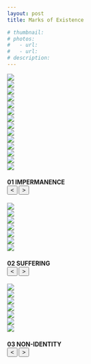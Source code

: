 ```yaml
---
layout: post
title: Marks of Existence

# thumbnail:
# photos: 
#   - url: 
#   - url: 
# description:
---
```


<div class="siema01">
  <div><img src="{{ site.baseurl }}/assets/photos/marks-of-existence/impermanence00.jpg"></div>
  <div><img src="{{ site.baseurl }}/assets/photos/marks-of-existence/impermanence01.jpg"></div>
  <div><img src="{{ site.baseurl }}/assets/photos/marks-of-existence/impermanence02.jpg"></div>
  <div><img src="{{ site.baseurl }}/assets/photos/marks-of-existence/impermanence03.jpg"></div>
  <div><img src="{{ site.baseurl }}/assets/photos/marks-of-existence/impermanence04.jpg"></div>
  <div><img src="{{ site.baseurl }}/assets/photos/marks-of-existence/impermanence05.jpg"></div>
  <div><img src="{{ site.baseurl }}/assets/photos/marks-of-existence/impermanence06.jpg"></div>
  <div><img src="{{ site.baseurl }}/assets/photos/marks-of-existence/impermanence07.jpg"></div>
  <div><img src="{{ site.baseurl }}/assets/photos/marks-of-existence/impermanence08.jpg"></div>
  <div><img src="{{ site.baseurl }}/assets/photos/marks-of-existence/impermanence09.jpg"></div>
  <div><img src="{{ site.baseurl }}/assets/photos/marks-of-existence/impermanence10.jpg"></div>
  <div><img src="{{ site.baseurl }}/assets/photos/marks-of-existence/impermanence11.jpg"></div>
  <div><img src="{{ site.baseurl }}/assets/photos/marks-of-existence/impermanence12.jpg"></div>
  <div><img src="{{ site.baseurl }}/assets/photos/marks-of-existence/impermanence13.jpg"></div>
</div>
<h4>
  01 IMPERMANENCE
  <div class="align-right">
    <button class="prev01"> < </button>
    <button class="next01"> > </button>
  </div>
</h4>
<p>

<div class="siema02">
  <div><img src="{{ site.baseurl }}/assets/photos/marks-of-existence/suffering00.jpg"></div>
  <div><img src="{{ site.baseurl }}/assets/photos/marks-of-existence/suffering01.jpg"></div>
  <div><img src="{{ site.baseurl }}/assets/photos/marks-of-existence/suffering02.jpg"></div>
  <div><img src="{{ site.baseurl }}/assets/photos/marks-of-existence/suffering03.jpg"></div>
  <div><img src="{{ site.baseurl }}/assets/photos/marks-of-existence/suffering04.jpg"></div>
  <div><img src="{{ site.baseurl }}/assets/photos/marks-of-existence/suffering05.jpg"></div>
  <div><img src="{{ site.baseurl }}/assets/photos/marks-of-existence/suffering06.jpg"></div>
</div>
<h4>
  02 SUFFERING
  <div class="align-right">
    <button class="prev02"> < </button>
    <button class="next02"> > </button>
  </div>
</h4>
<p>

<div class="siema03">
  <div><img src="{{ site.baseurl }}/assets/photos/marks-of-existence/nonidentity00.jpg"></div>
  <div><img src="{{ site.baseurl }}/assets/photos/marks-of-existence/nonidentity01.jpg"></div>
  <div><img src="{{ site.baseurl }}/assets/photos/marks-of-existence/nonidentity02.jpg"></div>
  <div><img src="{{ site.baseurl }}/assets/photos/marks-of-existence/nonidentity03.jpg"></div>
  <div><img src="{{ site.baseurl }}/assets/photos/marks-of-existence/nonidentity04.jpg"></div>
  <div><img src="{{ site.baseurl }}/assets/photos/marks-of-existence/nonidentity05.jpg"></div>
  <div><img src="{{ site.baseurl }}/assets/photos/marks-of-existence/nonidentity06.jpg"></div>
</div>
<h4>
  03 NON-IDENTITY
  <div class="align-right">
    <button class="prev03"> < </button>
    <button class="next03"> > </button>
  </div>
</h4>
<p>

<script src="{{ site.baseurl }}/javascripts/siema.min.js"></script>
<script>
  siema01 = new Siema({
    selector: '.siema01',
    duration: 0,
    draggable: false,
    loop: true});
  document.querySelector('.prev01').addEventListener('click', () => siema01.prev());
  document.querySelector('.next01').addEventListener('click', () => siema01.next());
  document.querySelector('.siema01').addEventListener('click', () => siema01.next());
  siema02 = new Siema({
    selector: '.siema02',
    duration: 0,
    loop: true});
  document.querySelector('.prev02').addEventListener('click', () => siema02.prev());
  document.querySelector('.next02').addEventListener('click', () => siema02.next());
  document.querySelector('.siema02').addEventListener('click', () => siema02.next());
  siema03 = new Siema({
    selector: '.siema03',
    duration: 0,
    loop: true});
  document.querySelector('.prev03').addEventListener('click', () => siema03.prev());
  document.querySelector('.next03').addEventListener('click', () => siema03.next());
  document.querySelector('.siema03').addEventListener('click', () => siema03.next());
</script>